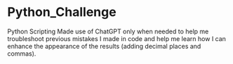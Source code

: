 # Python_Challenge
Python Scripting
Made use of ChatGPT only when needed to help me troubleshoot previous mistakes I made in code and help me learn how I can enhance the appearance of the results (adding decimal places and commas).
